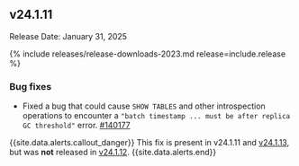 ## v24.1.11

Release Date: January 31, 2025

{% include releases/release-downloads-2023.md release=include.release %}

<h3 id="v24-1-11-bug-fixes">Bug fixes</h3>

- Fixed a bug that could cause `SHOW TABLES` and other introspection operations to encounter a `"batch timestamp ... must be after replica GC threshold"` error. [#140177][#140177]

{{site.data.alerts.callout_danger}}
This fix is present in v24.1.11 and [v24.1.13](#v24-1-13), but was **not** released in [v24.1.12](#v24-1-12).
{{site.data.alerts.end}}

[#140177]: https://github.com/cockroachdb/cockroach/pull/140177
